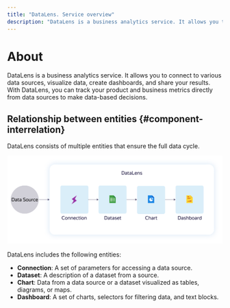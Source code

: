 ```yaml
---
title: "DataLens. Service overview"
description: "DataLens is a business analytics service. It allows you to connect to various data sources, visualize data, create dashboards, and share your results. This article will help you understand the relationship between entities and the difference between a workbook and collection."
---
```



# About

DataLens is a business analytics service. It allows you to connect to various data sources, visualize data, create dashboards, and share your results.
With DataLens, you can track your product and business metrics directly from data sources to make data-based decisions.


## Relationship between entities {#component-interrelation}

DataLens consists of multiple entities that ensure the full data cycle.

![image](../_assets/datalens/concepts/datalens.svg)

DataLens includes the following entities:

- **Connection**: A set of parameters for accessing a data source.
- **Dataset**: A description of a dataset from a source.
- **Chart**: Data from a data source or a dataset visualized as tables, diagrams, or maps.
- **Dashboard**: A set of charts, selectors for filtering data, and text blocks.


